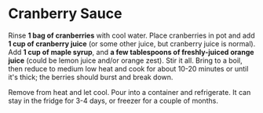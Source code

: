 # Cranberry Sauce

Rinse **1 bag of cranberries** with cool water.  Place cranberries in
pot and add **1 cup of cranberry juice** (or some other juice, but
cranberry juice is normal).  Add **1 cup of maple syrup**, and **a few
tablespoons of freshly-juiced orange juice** (could be lemon juice
and/or orange zest).  Stir it all.  Bring to a boil, then reduce to
medium low heat and cook for about 10-20 minutes or until it's thick;
the berries should burst and break down.

Remove from heat and let cool.  Pour into a container and refrigerate.
It can stay in the fridge for 3-4 days, or freezer for a couple of
months.
